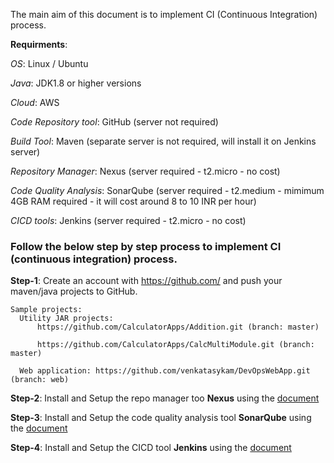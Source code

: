 
The main aim of this document is to implement CI (Continuous Integration) process.

**Requirments**:

*OS*: Linux / Ubuntu

*Java*: JDK1.8 or higher versions

*Cloud*: AWS

*Code Repository tool*: GitHub (server not required)

*Build Tool*: Maven (separate server is not required, will install it on Jenkins server)

*Repository Manager*: Nexus (server required - t2.micro - no cost)

*Code Quality Analysis*: SonarQube (server required - t2.medium - mimimum 4GB RAM required - it will cost around 8 to 10 INR per hour)

*CICD tools*: Jenkins (server required - t2.micro - no cost)


### Follow the below step by step process to implement CI (continuous integration) process.

**Step-1**: Create an account with https://github.com/ and push your maven/java projects to GitHub.

    Sample projects:
      Utility JAR projects: 
          https://github.com/CalculatorApps/Addition.git (branch: master)
          
          https://github.com/CalculatorApps/CalcMultiModule.git (branch: master)
          
      Web application: https://github.com/venkatasykam/DevOpsWebApp.git (branch: web)

**Step-2**: Install and Setup the repo manager too **Nexus** using the [document](https://github.com/DevOpsOnlineTraining-2021/Nexus/blob/master/1.Nexus-installation-with-docker.md)

**Step-3**: Install and Setup the code quality analysis tool **SonarQube** using the [document](https://github.com/DevOpsOnlineTraining-2021/Sonar/blob/main/1.sonar-setup-using-docker.md)

**Step-4**: Install and Setup the CICD tool **Jenkins** using the [document](https://github.com/DevOpsOnlineTraining-2021/Sonar/blob/main/1.sonar-setup-using-docker.md)
